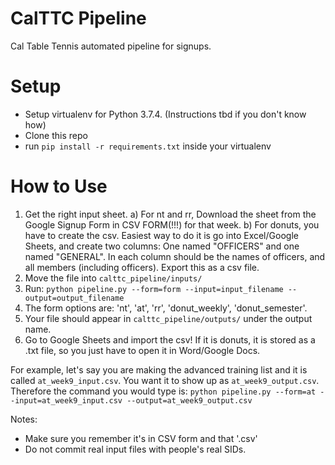 # CalTTC Pipeline
Cal Table Tennis automated pipeline for signups.


# Setup
- Setup virtualenv for Python 3.7.4. (Instructions tbd if you don't know how)
- Clone this repo
- run `pip install -r requirements.txt` inside your virtualenv


# How to Use
1) Get the right input sheet. 
    a) For nt and rr, Download the sheet from the Google Signup Form in CSV FORM(!!!) for that week.
    b) For donuts, you have to create the csv. Easiest way to do it is go into Excel/Google Sheets, and create two columns:
    One named "OFFICERS" and one named "GENERAL". In each column should be the names of officers, and all members (including officers).
    Export this as a csv file.
2) Move the file into `calttc_pipeline/inputs/`
3) Run:
    `python pipeline.py --form=form --input=input_filename --output=output_filename`
4) The form options are: 'nt', 'at', 'rr', 'donut_weekly', 'donut_semester'.
5) Your file should appear in `calttc_pipeline/outputs/` under the output name.
6) Go to Google Sheets and import the csv! If it is donuts, it is stored as a .txt file, so you just have to open it in Word/Google Docs.

For example, let's say you are making the advanced training list and it is called `at_week9_input.csv`.
You want it to show up as `at_week9_output.csv`. Therefore the command you would type is:
    `python pipeline.py --form=at --input=at_week9_input.csv --output=at_week9_output.csv`

Notes:
- Make sure you remember it's in CSV form and that '.csv'
- Do not commit real input files with people's real SIDs.
